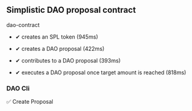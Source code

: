 ## Simplistic DAO proposal contract

dao-contract

- ✔ creates an SPL token (945ms)

- ✔ creates a DAO proposal (422ms)

- ✔ contributes to a DAO proposal (393ms)

- ✔ executes a DAO proposal once target amount is reached (818ms)

### DAO Cli

✅ Create Proposal

